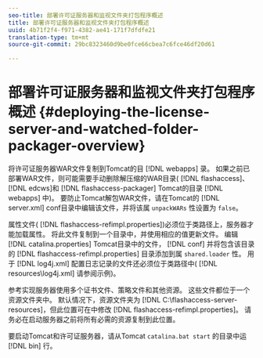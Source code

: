 ```yaml
---
seo-title: 部署许可证服务器和监视文件夹打包程序概述
title: 部署许可证服务器和监视文件夹打包程序概述
uuid: 4b71f2f4-f971-4382-ae41-171f7dfdfe21
translation-type: tm+mt
source-git-commit: 29bc8323460d9be0fce66cbea7c6fce46df20d61

---
```



# 部署许可证服务器和监视文件夹打包程序概述 {#deploying-the-license-server-and-watched-folder-packager-overview}

将许可证服务器WAR文件复制到Tomcat的目 [!DNL webapps] 录。 如果之前已部署WAR文件，则可能需要手动删除解压缩的WAR目录( [!DNL flashaccess]、 [!DNL edcws]和 [!DNL flashaccess-packager] Tomcat的目录 [!DNL webapps] 中)。 要防止Tomcat解包WAR文件，请在Tomcat的 [!DNL server.xml] conf目录中编辑该文件，并将该属 `unpackWARs` 性设置为 `false`。

属性文件( [!DNL flashaccess-refimpl.properties])必须位于类路径上，服务器才能加载属性。 将此文件复制到一个目录中，并使用相应的值更新文件。 编辑 [!DNL catalina.properties] Tomcat目录中的文件， [!DNL conf] 并将包含该目录的 [!DNL flashaccess-refimpl.properties] 目录添加到属 `shared.loader` 性。 用于 [!DNL log4j.xml] 配置日志记录的文件还必须位于类路径中( [!DNL resources\log4j.xml] 请参阅示例)。

参考实现服务器使用多个证书文件、策略文件和其他资源。 这些文件都位于一个资源文件夹中。 默认情况下，资源文件夹为 [!DNL C:\flashaccess-server-resources]，但此位置可在中修改 [!DNL flashaccess-refimpl.properties]。 请务必在启动服务器之前将所有必需的资源复制到此位置。

要启动Tomcat和许可证服务器，请从Tomcat `catalina.bat start` 的目录中运 [!DNL bin] 行。
